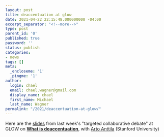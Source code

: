 ```yaml
---
layout: post
title: deaccentuation at glow
date: 2021-04-22 22:15:48.000000000 -04:00
excerpt_separator: "<!--more-->"
type: post
parent_id: '0'
published: true
password: ''
status: publish
categories:
- news
tags: []
meta:
  _encloseme: '1'
  _pingme: '1'
author:
  login: chael
  email: chael.wagner@gmail.com
  display_name: chael
  first_name: Michael
  last_name: Wagner
permalink: "/2021/deaccentuation-at-glow/"
---
```


Here are the [slides](http://prosodylab.org/~chael/papers/anttilawagner2021glow44.pdf) from last week's "targeted collaborative debate" at GLOW on [**What is deaccentuation**](https://glowlinguistics.org/44/wp-content/uploads/sites/8/2021/02/abstract-debate-deaccentuation.pdf), with [Arto Anttila](https://web.stanford.edu/~anttila/) (Stanford University)

